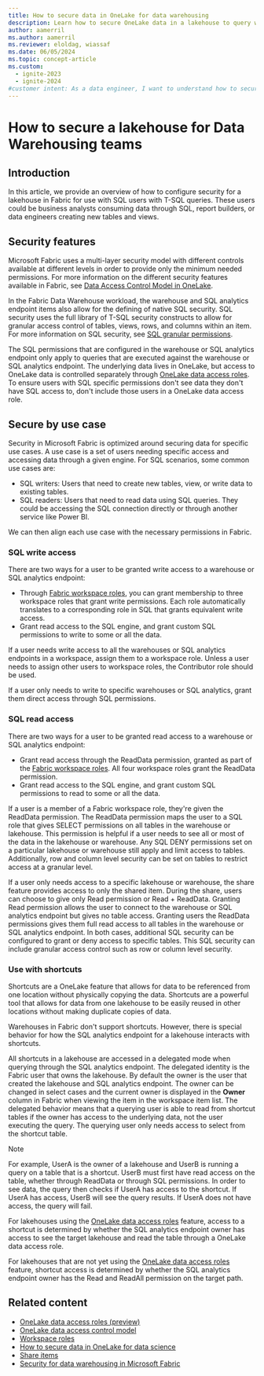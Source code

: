 ```yaml
---
title: How to secure data in OneLake for data warehousing
description: Learn how to secure OneLake data in a lakehouse to query with data warehousing T-SQL queries.
author: aamerril
ms.author: aamerril
ms.reviewer: eloldag, wiassaf
ms.date: 06/05/2024
ms.topic: concept-article
ms.custom:
  - ignite-2023
  - ignite-2024
#customer intent: As a data engineer, I want to understand how to secure a lakehouse in Fabric for data warehousing so that I can ensure the data is protected and accessible only to authorized users.
---
```


# How to secure a lakehouse for Data Warehousing teams

## Introduction

In this article, we provide an overview of how to configure security for a lakehouse in Fabric for use with SQL users with T-SQL queries. These users could be business analysts consuming data through SQL, report builders, or data engineers creating new tables and views.

## Security features

Microsoft Fabric uses a multi-layer security model with different controls available at different levels in order to provide only the minimum needed permissions. For more information on the different security features available in Fabric, see [Data Access Control Model in OneLake](./data-access-control-model.md).

In the Fabric Data Warehouse workload, the warehouse and SQL analytics endpoint items also allow for the defining of native SQL security. SQL security uses the full library of T-SQL security constructs to allow for granular access control of tables, views, rows, and columns within an item. For more information on SQL security, see [SQL granular permissions](../../data-warehouse/sql-granular-permissions.md).

The SQL permissions that are configured in the warehouse or SQL analytics endpoint only apply to queries that are executed against the warehouse or SQL analytics endpoint. The underlying data lives in OneLake, but access to OneLake data is controlled separately through [OneLake data access roles](./get-started-data-access-roles.md). To ensure users with SQL specific permissions don't see data they don't have SQL access to, don't include those users in a OneLake data access role.

## Secure by use case

Security in Microsoft Fabric is optimized around securing data for specific use cases. A use case is a set of users needing specific access and accessing data through a given engine. For SQL scenarios, some common use cases are:

- SQL writers: Users that need to create new tables, view, or write data to existing tables.
- SQL readers: Users that need to read data using SQL queries. They could be accessing the SQL connection directly or through another service like Power BI.

We can then align each use case with the necessary permissions in Fabric.

### SQL write access

There are two ways for a user to be granted write access to a warehouse or SQL analytics endpoint:

- Through [Fabric workspace roles](./get-started-security.md#workspace-permissions), you can grant membership to three workspace roles that grant write permissions. Each role automatically translates to a corresponding role in SQL that grants equivalent write access.
- Grant read access to the SQL engine, and grant custom SQL permissions to write to some or all the data.

If a user needs write access to all the warehouses or SQL analytics endpoints in a workspace, assign them to a workspace role. Unless a user needs to assign other users to workspace roles, the Contributor role should be used.

If a user only needs to write to specific warehouses or SQL analytics, grant them direct access through SQL permissions.

<a id="read-access"></a>

### SQL read access

There are two ways for a user to be granted read access to a warehouse or SQL analytics endpoint:

- Grant read access through the ReadData permission, granted as part of the [Fabric workspace roles](./get-started-security.md#workspace-permissions). All four workspace roles grant the ReadData permission.
- Grant read access to the SQL engine, and grant custom SQL permissions to read to some or all the data.

If a user is a member of a Fabric workspace role, they're given the ReadData permission. The ReadData permission maps the user to a SQL role that gives SELECT permissions on all tables in the warehouse or lakehouse. This permission is helpful if a user needs to see all or most of the data in the lakehouse or warehouse. Any SQL DENY permissions set on a particular lakehouse or warehouse still apply and limit access to tables. Additionally, row and column level security can be set on tables to restrict access at a granular level.

If a user only needs access to a specific lakehouse or warehouse, the share feature provides access to only the shared item. During the share, users can choose to give only Read permission or Read + ReadData. Granting Read permission allows the user to connect to the warehouse or SQL analytics endpoint but gives no table access. Granting users the ReadData permissions gives them full read access to all tables in the warehouse or SQL analytics endpoint. In both cases, additional SQL security can be configured to grant or deny access to specific tables. This SQL security can include granular access control such as row or column level security.

### Use with shortcuts

Shortcuts are a OneLake feature that allows for data to be referenced from one location without physically copying the data. Shortcuts are a powerful tool that allows for data from one lakehouse to be easily reused in other locations without making duplicate copies of data.

Warehouses in Fabric don't support shortcuts. However, there is special behavior for how the SQL analytics endpoint for a lakehouse interacts with shortcuts.

All shortcuts in a lakehouse are accessed in a delegated mode when querying through the SQL analytics endpoint. The delegated identity is the Fabric user that owns the lakehouse. By default the owner is the user that created the lakehouse and SQL analytics endpoint. The owner can be changed in select cases and the current owner is displayed in the **Owner** column in Fabric when viewing the item in the workspace item list. The delegated behavior means that a querying user is able to read from shortcut tables if the owner has access to the underlying data, not the user executing the query. The querying user only needs access to select from the shortcut table.

> [!NOTE]
> For example, UserA is the owner of a lakehouse and UserB is running a query on a table that is a shortcut. UserB must first have read access on the table, whether through ReadData or through SQL permissions. In order to see data, the query then checks if UserA has access to the shortcut. If UserA has access, UserB will see the query results. If UserA does not have access, the query will fail.

For lakehouses using the [OneLake data access roles](./get-started-data-access-roles.md) feature, access to a shortcut is determined by whether the SQL analytics endpoint owner has access to see the target lakehouse and read the table through a OneLake data access role.

For lakehouses that are not yet using the [OneLake data access roles](./get-started-data-access-roles.md) feature, shortcut access is determined by whether the SQL analytics endpoint owner has the Read and ReadAll permission on the target path.

## Related content

- [OneLake data access roles (preview)](./get-started-data-access-roles.md)
- [OneLake data access control model](./data-access-control-model.md)
- [Workspace roles](../../fundamentals/roles-workspaces.md)
- [How to secure data in OneLake for data science](./how-to-secure-data-onelake-for-data-science.md)
- [Share items](../../fundamentals/share-items.md)
- [Security for data warehousing in Microsoft Fabric](../../data-warehouse/security.md)
